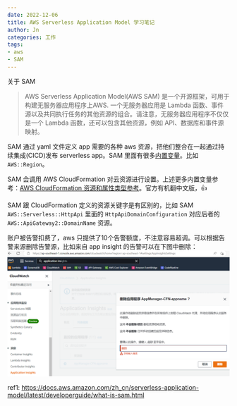 ```yaml
---
date: 2022-12-06
title: AWS Serverless Application Model 学习笔记
author: Jn
categories: 工作
tags:
- aws
- SAM
---
```


关于 SAM
> AWS Serverless Application Model(AWS SAM) 是一个开源框架，可用于构建无服务器应用程序上AWS.
一个无服务器应用是 Lambda 函数、事件源以及共同执行任务的其他资源的组合。请注意，无服务器应用程序不仅仅是一个 Lambda 函数，还可以包含其他资源，例如 API、数据库和事件源映射。

SAM 通过 yaml 文件定义 app 需要的各种 aws 资源，把他们整合在一起通过持续集成(CICD)发布 serverless app。SAM 里面有很多[内置变量](https://docs.aws.amazon.com/zh_cn/AWSCloudFormation/latest/UserGuide/pseudo-parameter-reference.html)。比如 `AWS::Region`。

SAM 会调用 AWS CloudFormation 对云资源进行设置。上述更多内置变量参考：[AWS CloudFormation 资源和属性类型参考](https://docs.aws.amazon.com/zh_cn/AWSCloudFormation/latest/UserGuide/aws-template-resource-type-ref.html)。官方有机翻中文版，👍

SAM 跟 CloudFormation 定义的资源关键字是有区别的，比如 SAM `AWS::Serverless::HttpApi` 里面的 `HttpApiDomainConfiguration` 对应后者的 `AWS::ApiGateway2::DomainName` 资源。

账户被告警扣费了，aws 只提供了10个告警额度，不注意容易超调。可以根据告警来源删除告警源，比如来自 app insight 的告警可以在下图中删除：
![aws-delete-alarm-insight](/static/img/aws-delete-alarm-insight.png)



ref1: https://docs.aws.amazon.com/zh_cn/serverless-application-model/latest/developerguide/what-is-sam.html

